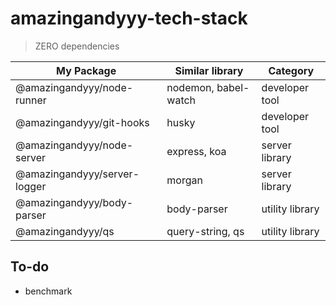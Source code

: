 # amazingandyyy-tech-stack

> ZERO dependencies

| My Package              | Similar library | Category |
| -------------           | ------------- |------------- |
| @amazingandyyy/node-runner  | nodemon, babel-watch  | developer tool |
| @amazingandyyy/git-hooks  | husky | developer tool |
| @amazingandyyy/node-server  | express, koa  | server library |
| @amazingandyyy/server-logger  | morgan  | server library |
| @amazingandyyy/body-parser  | body-parser | utility library |
| @amazingandyyy/qs  | query-string, qs | utility library |

## To-do
- benchmark
